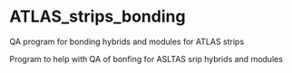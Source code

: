 ATLAS_strips_bonding
====================

QA program for bonding hybrids and modules for ATLAS strips

Program to help with QA of bonfing for ASLTAS srip hybrids and modules

